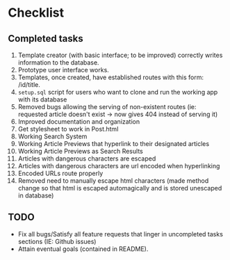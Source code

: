 # Checklist

## Completed tasks 
1. Template creator (with basic interface; to be improved) correctly writes information to the database.
2. Prototype user interface works.
3. Templates, once created, have established routes with this form: /id/title.
4. `setup.sql` script for users who want to clone and run the working app with its database
5. Removed bugs allowing the serving of non-existent routes (ie: requested article doesn't exist -> now gives 404 instead of serving it)
6. Improved documentation and organization
7. Get stylesheet to work in Post.html
8. Working Search System
9. Working Article Previews that hyperlink to their designated articles
10. Working Article Previews as Search Results
11. Articles with dangerous characters are escaped 
12. Articles with dangerous characters are url encoded when hyperlinking 
13. Encoded URLs route properly
14. Removed need to manually escape html characters (made method change so that html is escaped automagically and is stored unescaped in database)

## TODO

 - Fix all bugs/Satisfy all feature requests that linger in uncompleted tasks sections (IE: Github issues)
 - Attain eventual goals (contained in README).


